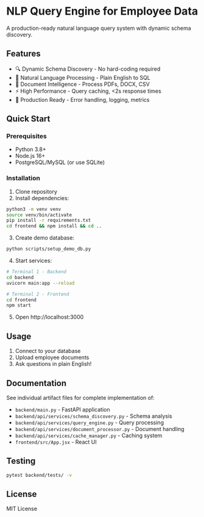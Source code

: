 # NLP Query Engine for Employee Data

A production-ready natural language query system with dynamic schema discovery.

## Features

- 🔍 Dynamic Schema Discovery - No hard-coding required
- 💬 Natural Language Processing - Plain English to SQL
- 📄 Document Intelligence - Process PDFs, DOCX, CSV
- ⚡ High Performance - Query caching, <2s response times
- 🚀 Production Ready - Error handling, logging, metrics

## Quick Start

### Prerequisites
- Python 3.8+
- Node.js 16+
- PostgreSQL/MySQL (or use SQLite)

### Installation

1. Clone repository
2. Install dependencies:
```bash
python3 -m venv venv
source venv/bin/activate
pip install -r requirements.txt
cd frontend && npm install && cd ..
```

3. Create demo database:
```bash
python scripts/setup_demo_db.py
```

4. Start services:
```bash
# Terminal 1 - Backend
cd backend
uvicorn main:app --reload

# Terminal 2 - Frontend  
cd frontend
npm start
```

5. Open http://localhost:3000

## Usage

1. Connect to your database
2. Upload employee documents
3. Ask questions in plain English!

## Documentation

See individual artifact files for complete implementation of:
- `backend/main.py` - FastAPI application
- `backend/api/services/schema_discovery.py` - Schema analysis
- `backend/api/services/query_engine.py` - Query processing
- `backend/api/services/document_processor.py` - Document handling
- `backend/api/services/cache_manager.py` - Caching system
- `frontend/src/App.jsx` - React UI

## Testing

```bash
pytest backend/tests/ -v
```

## License

MIT License

